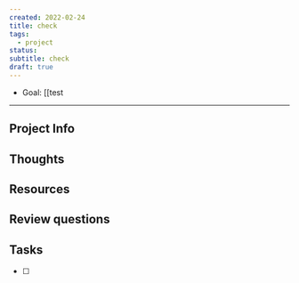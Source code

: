 ```yaml
---
created: 2022-02-24
title: check
tags: 
  - project
status: 
subtitle: check
draft: true
---
```


- Goal: [[test

***

## Project Info

## Thoughts 

## Resources

## Review questions

## Tasks
- [ ] 